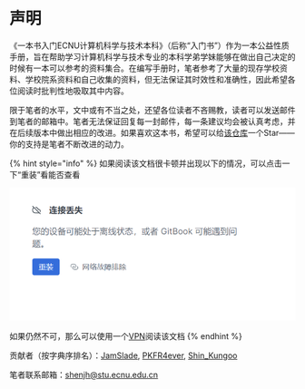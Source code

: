 # 声明

《一本书入门ECNU计算机科学与技术本科》（后称“入门书”）作为一本公益性质手册，旨在帮助学习计算机科学与技术专业的本科学弟学妹能够在做出自己决定的时候有一本可以参考的资料集合。在编写手册时，笔者参考了大量的现存学校资料、学校院系资料和自己收集的资料，但无法保证其时效性和准确性，因此希望各位阅读时批判性地吸取其中内容。

限于笔者的水平，文中或有不当之处，还望各位读者不吝赐教，读者可以发送邮件到笔者的邮箱中。笔者无法保证回复每一封邮件，每一条建议均会被认真考虑，并在后续版本中做出相应的改进。如果喜欢这本书，希望可以给[该仓库](https://github.com/shinkungoo/ECNUCS\_for\_new)一个Star——你的支持是笔者不断改进的动力。

{% hint style="info" %}
如果阅读该文档很卡顿并出现以下的情况，可以点击一下“重装”看能否查看

<img src=".gitbook/assets/1322bd041f6fb19d2f560037f5f6cc4.png" alt="" data-size="original">

如果仍然不可，那么可以使用一个[VPN](准备一个CS学生的笔记本/参考应用清单/vpn.md)阅读该文档
{% endhint %}



贡献者（按字典序排名）：[JamSlade](https://github.com/JamSlade), [PKFR4ever](https://github.com/PKFR4ever), [Shin\_Kungoo](https://github.com/shinkungoo)

笔者联系邮箱：[shenjh@stu.ecnu.edu.cn](mailto:shenjh@stu.ecnu.edu.cn)
